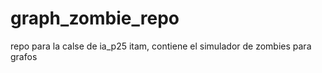 # graph_zombie_repo
repo para la calse de ia_p25 itam, contiene el simulador de zombies para grafos
